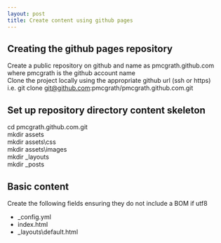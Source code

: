 ```yaml
---
layout: post
title: Create content using github pages
---
```

  
## Creating the github pages repository
Create a public repository on github and name as pmcgrath.github.com where pmcgrath is the github account name  
Clone the project locally using the appropriate github url (ssh or https)  
i.e. git clone git@github.com:pmcgrath/pmcgrath.github.com.git  
  
  
## Set up repository directory content skeleton
cd pmcgrath.github.com.git  
mkdir assets  
mkdir assets\css  
mkdir assets\images  
mkdir \_layouts  
mkdir \_posts  
  
  
## Basic content
Create the following fields ensuring they do not include a BOM if utf8
* \_config.yml
* index.html
* \_layouts\default.html